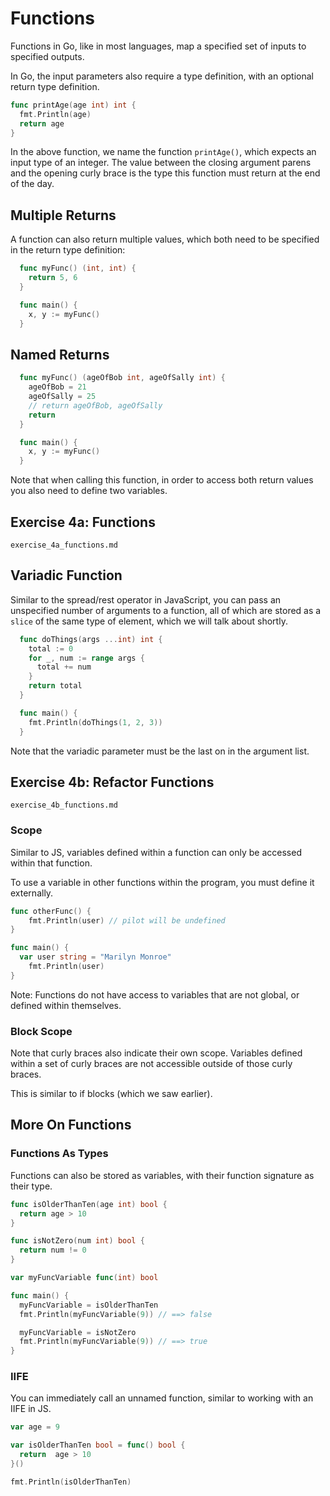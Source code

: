 # Functions

Functions in Go, like in most languages, map a specified set of inputs to specified outputs.

In Go, the input parameters also require a type definition, with an optional return type definition.

```go
func printAge(age int) int {
  fmt.Println(age)
  return age
}
```
In the above function, we name the function `printAge()`, which expects an input
type of an integer. The value between the closing argument parens and the opening
curly brace is the type this function must return at the end of the day.

## Multiple Returns

A function can also return multiple values, which both need to be specified in
the return type definition:

```go
  func myFunc() (int, int) {
    return 5, 6
  }

  func main() {
    x, y := myFunc()
  }
```

## Named Returns

```go
  func myFunc() (ageOfBob int, ageOfSally int) {
    ageOfBob = 21
    ageOfSally = 25
    // return ageOfBob, ageOfSally
    return
  }

  func main() {
    x, y := myFunc()
  }
```

Note that when calling this function, in order to access both return values you
also need to define two variables.

## Exercise 4a: Functions
`exercise_4a_functions.md`

## Variadic Function

Similar to the spread/rest operator in JavaScript, you can pass an unspecified number
of arguments to a function, all of which are stored as a `slice` of the same type of element, which we
will talk about shortly.

```go
  func doThings(args ...int) int {
    total := 0
    for _, num := range args {
      total += num
    }
    return total
  }

  func main() {
    fmt.Println(doThings(1, 2, 3))
  }
```

Note that the variadic parameter must be the last on in the argument list.

## Exercise 4b: Refactor Functions
`exercise_4b_functions.md`

### Scope

Similar to JS, variables defined within a function can only be accessed within that function.

To use a variable in other functions within the program, you must define it externally.

```go
func otherFunc() {
	fmt.Println(user) // pilot will be undefined
}

func main() {
  var user string = "Marilyn Monroe"
	fmt.Println(user)
}
```

Note: Functions do not have access to variables that are not global, or defined within
themselves.

### Block Scope

Note that curly braces also indicate their own scope. Variables defined within a
set of curly braces are not accessible outside of those curly braces.

This is similar to if blocks (which we saw earlier).

## More On Functions

### Functions As Types

Functions can also be stored as variables, with their function signature as
their type.

```go
func isOlderThanTen(age int) bool {
  return age > 10
}

func isNotZero(num int) bool {
  return num != 0
}

var myFuncVariable func(int) bool

func main() {
  myFuncVariable = isOlderThanTen
  fmt.Println(myFuncVariable(9)) // ==> false

  myFuncVariable = isNotZero
  fmt.Println(myFuncVariable(9)) // ==> true
}
```

### IIFE

You can immediately call an unnamed function, similar to working with an IIFE in
JS.

```go
var age = 9

var isOlderThanTen bool = func() bool {
  return  age > 10
}()

fmt.Println(isOlderThanTen)
```